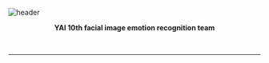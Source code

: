 ![header](https://capsule-render.vercel.app/api?type=waving&color=timeGradient:F39F86&height=250&section=header&text=YAI%20%20Conference&fontSize=45&animation=fadeIn&fontColor=FFFFFF&fontAlignY=40)
<!-- 
<p align="center"><a href="#">
    <img src="https://capsule-render.vercel.app/api?type=waving&color=0:F9D976,100:F39F86&height=250&section=header&text="YAI Conference" &fontSize=40&animation=fadeIn&fontColor=FFFFFF&fontAlignY=40" alt="header" />
</a></p>

 -->

<!-- <h4 align="center">Hi 👋</h4> -->

<p align="center"; font-size=24px><b>YAI 10th facial image emotion recognition team</b></p>
</br>

---
